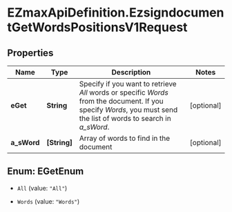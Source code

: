 # EZmaxApiDefinition.EzsigndocumentGetWordsPositionsV1Request

## Properties

Name | Type | Description | Notes
------------ | ------------- | ------------- | -------------
**eGet** | **String** | Specify if you want to retrieve *All* words or specific *Words* from the document. If you specify *Words*, you must send the list of words to search in *a_sWord*. | [optional] 
**a_sWord** | **[String]** | Array of words to find in the document | [optional] 



## Enum: EGetEnum


* `All` (value: `"All"`)

* `Words` (value: `"Words"`)




